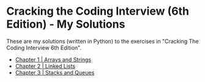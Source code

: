 # Cracking the Coding Interview (6th Edition) - My Solutions
These are my solutions (written in Python) to the exercises in "Cracking The Coding Interview 6th Edition".
- [Chapter 1 | Arrays and Strings](https://github.com/victored26/cracking-the-coding-interview-my-solutions/blob/main/chapter_1.py)
- [Chapter 2 | Linked Lists](https://github.com/victored26/cracking-the-coding-interview-my-solutions/blob/main/chapter_2.py)
- [Chapter 3 | Stacks and Queues](https://github.com/victored26/cracking-the-coding-interview-my-solutions/blob/main/chapter_3.py)
